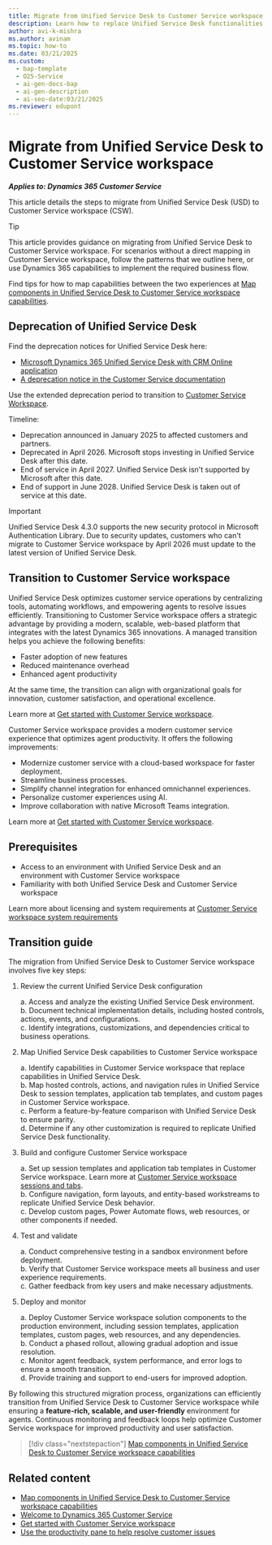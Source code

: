 ```yaml
---
title: Migrate from Unified Service Desk to Customer Service workspace
description: Learn how to replace Unified Service Desk functionalities with Customer Service workspace features for enhanced productivity.
author: avi-k-mishra
ms.author: avinam
ms.topic: how-to
ms.date: 03/21/2025
ms.custom:
  - bap-template
  - O25-Service
  - ai-gen-docs-bap
  - ai-gen-description
  - ai-seo-date:03/21/2025
ms.reviewer: edupont
---
```


# Migrate from Unified Service Desk to Customer Service workspace

***Applies to: Dynamics 365 Customer Service***

This article details the steps to migrate from Unified Service Desk (USD) to Customer Service workspace (CSW).  

> [!TIP]
> This article provides guidance on migrating from Unified Service Desk to Customer Service workspace. For scenarios without a direct mapping in Customer Service workspace, follow the patterns that we outline here, or use Dynamics 365 capabilities to implement the required business flow.

Find tips for how to map capabilities between the two experiences at [Map components in Unified Service Desk to Customer Service workspace capabilities](cs-usd-migration-guide-map-components.md).  

## Deprecation of Unified Service Desk

Find the deprecation notices for Unified Service Desk here:

- [Microsoft Dynamics 365 Unified Service Desk with CRM Online application](https://www.microsoft.com/dynamics-365/blog/it-professional/2025/01/22/transition-from-unified-service-desk-to-customer-service-workspace/)  
- [A deprecation notice in the Customer Service documentation](/dynamics365/customer-service/implement/deprecations-customer-service#dynamics-365-unified-service-desk-to-be-deprecated-in-april-2026)  

Use the extended deprecation period to transition to [Customer Service Workspace](/dynamics365/customer-service/implement/csw-overview?tabs=customerserviceadmincenter).

Timeline:

- Deprecation announced in January 2025 to affected customers and partners.
- Deprecated in April 2026. Microsoft stops investing in Unified Service Desk after this date.
- End of service in April 2027. Unified Service Desk isn't supported by Microsoft after this date.
- End of support in June 2028. Unified Service Desk is taken out of service at this date.

> [!IMPORTANT]
> Unified Service Desk 4.3.0 supports the new security protocol in Microsoft Authentication Library. Due to security updates, customers who can't migrate to Customer Service workspace by April 2026 must update to the latest version of Unified Service Desk.

## Transition to Customer Service workspace

Unified Service Desk optimizes customer service operations by centralizing tools, automating workflows, and empowering agents to resolve issues efficiently. Transitioning to Customer Service workspace offers a strategic advantage by providing a modern, scalable, web-based platform that integrates with the latest Dynamics 365 innovations. A managed transition helps you achieve the following benefits:

- Faster adoption of new features  
- Reduced maintenance overhead  
- Enhanced agent productivity  

At the same time, the transition can align with organizational goals for innovation, customer satisfaction, and operational excellence.  

Learn more at [Get started with Customer Service workspace](/dynamics365/customer-service/implement/csw-overview?tabs=customerserviceadmincenter).

Customer Service workspace provides a modern customer service experience that optimizes agent productivity. It offers the following improvements:

- Modernize customer service with a cloud-based workspace for faster deployment.
- Streamline business processes.
- Simplify channel integration for enhanced omnichannel experiences.
- Personalize customer experiences using AI.
- Improve collaboration with native Microsoft Teams integration.

Learn more at [Get started with Customer Service workspace](/dynamics365/customer-service/implement/csw-overview?tabs=customerserviceadmincenter).  

## Prerequisites

- Access to an environment with Unified Service Desk and an environment with Customer Service workspace  
- Familiarity with both Unified Service Desk and Customer Service workspace  

Learn more about licensing and system requirements at [Customer Service workspace system requirements](/dynamics365/customer-service/implement/customer-service-workspace-system-requirements)  

## Transition guide

The migration from Unified Service Desk to Customer Service workspace involves five key steps:

1. Review the current Unified Service Desk configuration  

    a. Access and analyze the existing Unified Service Desk environment.  
    b. Document technical implementation details, including hosted controls, actions, events, and configurations.  
    c. Identify integrations, customizations, and dependencies critical to business operations.  
1. Map Unified Service Desk capabilities to Customer Service workspace  

    a. Identify capabilities in Customer Service workspace that replace capabilities in Unified Service Desk.  
    b. Map hosted controls, actions, and navigation rules  in Unified Service Desk to session templates, application tab templates, and custom pages in Customer Service workspace.  
    c. Perform a feature-by-feature comparison with Unified Service Desk to ensure parity.  
    d. Determine if any other customization is required to replicate Unified Service Desk functionality.  
1. Build and configure Customer Service workspace

    a. Set up session templates and application tab templates in Customer Service workspace. Learn more at [Customer Service workspace sessions and tabs](/dynamics365/customer-service/implement/csw-overview#customer-service-workspace-sessions-and-tabs).  
    b. Configure navigation, form layouts, and entity-based workstreams to replicate Unified Service Desk behavior.  
    c. Develop custom pages, Power Automate flows, web resources, or other components if needed.  
1. Test and validate

    a. Conduct comprehensive testing in a sandbox environment before deployment.  
    b. Verify that Customer Service workspace meets all business and user experience requirements.  
    c. Gather feedback from key users and make necessary adjustments.  
1. Deploy and monitor

    a. Deploy Customer Service workspace solution components to the production environment, including session templates, application templates, custom pages, web resources, and any dependencies.  
    b. Conduct a phased rollout, allowing gradual adoption and issue resolution.  
    c. Monitor agent feedback, system performance, and error logs to ensure a smooth transition.  
    d. Provide training and support to end-users for improved adoption.  

By following this structured migration process, organizations can efficiently transition from Unified Service Desk to Customer Service workspace while ensuring a **feature-rich, scalable, and user-friendly** environment for agents. Continuous monitoring and feedback loops help optimize Customer Service workspace for improved productivity and user satisfaction.

> [!div class="nextstepaction"]
>[Map components in Unified Service Desk to Customer Service workspace capabilities](cs-usd-migration-guide-map-components.md)  

## Related content

- [Map components in Unified Service Desk to Customer Service workspace capabilities](cs-usd-migration-guide-map-components.md)  
- [Welcome to Dynamics 365 Customer Service](/dynamics365/customer-service/implement/overview)  
- [Get started with Customer Service workspace](/dynamics365/customer-service/implement/csw-overview?tabs=customerserviceadmincenter)  
- [Use the productivity pane to help resolve customer issues](/dynamics365/customer-service/use/csw-productivity-pane)

